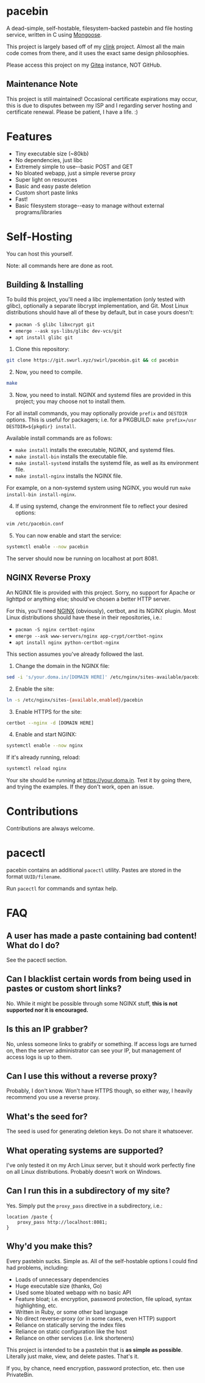 # pacebin

A dead-simple, self-hostable, filesystem-backed pastebin and file hosting service, written in C using [Mongoose](https://mongoose.ws/).

This project is largely based off of my [clink](https://git.swurl.xyz/swirl/clink.git) project. Almost all the main code comes from there, and it uses the exact same design philosophies.

Please access this project on my [Gitea](https://git.swurl.xyz/swirl/pacebin.git) instance, NOT GitHub.

## Maintenance Note
This project is still maintained! Occasional certificate expirations may occur, this is due to disputes between my ISP and I regarding server hosting and certificate renewal. Please be patient, I have a life. :)

# Features
- Tiny executable size (~80kb)
- No dependencies, just libc
- Extremely simple to use--basic POST and GET
- No bloated webapp, just a simple reverse proxy
- Super light on resources
- Basic and easy paste deletion
- Custom short paste links
- Fast!
- Basic filesystem storage--easy to manage without external programs/libraries

# Self-Hosting
You can host this yourself.

Note: all commands here are done as root.

## Building & Installing
To build this project, you'll need a libc implementation (only tested with glibc), optionally a separate libcrypt implementation, and Git. Most Linux distributions should have all of these by default, but in case yours doesn't:
- `pacman -S glibc libxcrypt git`
- `emerge --ask sys-libs/glibc dev-vcs/git`
- `apt install glibc git`

1. Clone this repository:

```bash
git clone https://git.swurl.xyz/swirl/pacebin.git && cd pacebin
```

2. Now, you need to compile.
```bash
make
```

3. Now, you need to install. NGINX and systemd files are provided in this project; you may choose not to install them.

For all install commands, you may optionally provide `prefix` and `DESTDIR` options. This is useful for packagers; i.e. for a PKGBUILD: `make prefix=/usr DESTDIR=${pkgdir} install`.

Available install commands are as follows:
- `make install` installs the executable, NGINX, and systemd files.
- `make install-bin` installs the executable file.
- `make install-systemd` installs the systemd file, as well as its environment file.
- `make install-nginx` installs the NGINX file.

For example, on a non-systemd system using NGINX, you would run `make install-bin install-nginx`.

4. If using systemd, change the environment file to reflect your desired options:
```bash
vim /etc/pacebin.conf
```

5. You can now enable and start the service:
```bash
systemctl enable --now pacebin
```

The server should now be running on localhost at port 8081.

## NGINX Reverse Proxy
An NGINX file is provided with this project. Sorry, no support for Apache or lighttpd or anything else; should've chosen a better HTTP server.

For this, you'll need [NGINX](https://nginx.org/en/download.html) (obviously), certbot, and its NGINX plugin. Most Linux distributions should have these in their repositories, i.e.:
- `pacman -S nginx certbot-nginx`
- `emerge --ask www-servers/nginx app-crypt/certbot-nginx`
- `apt install nginx python-certbot-nginx`

This section assumes you've already followed the last.

1. Change the domain in the NGINX file:
```bash
sed -i 's/your.doma.in/[DOMAIN HERE]' /etc/nginx/sites-available/pacebin
```

2. Enable the site:
```bash
ln -s /etc/nginx/sites-{available,enabled}/pacebin
```

3. Enable HTTPS for the site:
```bash
certbot --nginx -d [DOMAIN HERE]
```

4. Enable and start NGINX:
```bash
systemctl enable --now nginx
```

If it's already running, reload:
```bash
systemctl reload nginx
```

Your site should be running at https://your.doma.in. Test it by going there, and trying the examples. If they don't work, open an issue.

# Contributions
Contributions are always welcome.

# pacectl
pacebin contains an additional `pacectl` utility. Pastes are stored in the format `UUID/filename`.

Run `pacectl` for commands and syntax help.

# FAQ

## A user has made a paste containing bad content! What do I do?
See the pacectl section.

## Can I blacklist certain words from being used in pastes or custom short links?
No. While it might be possible through some NGINX stuff, **this is not supported nor it is encouraged.**

## Is this an IP grabber?
No, unless someone links to grabify or something. If access logs are turned on, then the server administrator can see your IP, but management of access logs is up to them.

## Can I use this without a reverse proxy?
Probably, I don't know. Won't have HTTPS though, so either way, I heavily recommend you use a reverse proxy.

## What's the seed for?
The seed is used for generating deletion keys. Do not share it whatsoever.

## What operating systems are supported?
I've only tested it on my Arch Linux server, but it should work perfectly fine on all Linux distributions. Probably doesn't work on Windows.

## Can I run this in a subdirectory of my site?
Yes. Simply put the `proxy_pass` directive in a subdirectory, i.e.:
```
location /paste {
    proxy_pass http://localhost:8081;
}
```

## Why'd you make this?
Every pastebin sucks. Simple as. All of the self-hostable options I could find had problems, including:
- Loads of unnecessary dependencies
- Huge executable size (thanks, Go)
- Used some bloated webapp with no basic API
- Feature bloat; i.e. encryption, password protection, file upload, syntax highlighting, etc.
- Written in Ruby, or some other bad language
- No direct reverse-proxy (or in some cases, even HTTP) support
- Reliance on statically serving the index files
- Reliance on static configuration like the host
- Reliance on other services (i.e. link shorteners)

This project is intended to be a pastebin that is **as simple as possible**. Literally just make, view, and delete pastes. That's it.

If you, by chance, need encryption, password protection, etc. then use PrivateBin.
